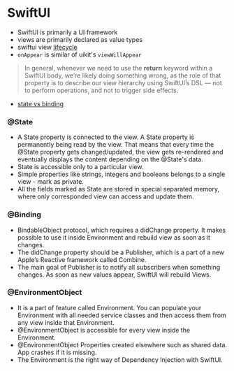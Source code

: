 # SwiftUI

- SwiftUI is primarily a UI framework
-  views are primarily declared as value types
-  swiftui view [lifecycle](https://www.swiftbysundell.com/articles/the-lifecycle-and-semantics-of-a-swiftui-view/)
- `onAppear` is similar of uikit's `viewWillAppear`

> In general, whenever we need to use the **return** keyword within a SwiftUI body, we’re likely doing something wrong, as the role of that property is to describe our view hierarchy using SwiftUI’s DSL — not to perform operations, and not to trigger side effects.

- [state vs binding](https://stackoverflow.com/questions/59247183/swiftui-state-vs-binding)

### @State

- A State property is connected to the view. A State property is permanently being read by the view. That means that every time the @State property gets changed/updated, the view gets re-rendered and eventually displays the content depending on the @State's data.
- State is accessible only to a particular view.
- Simple properties like strings, integers and booleans belongs to a single view - mark as private.
- All the fields marked as State are stored in special separated memory, where only corresponded view can access and update them.

### @Binding

- BindableObject protocol, which requires a didChange property. It makes possible to use it inside Environment and rebuild view as soon as it changes.
- The didChange property should be a Publisher, which is a part of a new Apple’s Reactive framework called Combine.
- The main goal of Publisher is to notify all subscribers when something changes. As soon as new values appear, SwiftUI will rebuild Views.

### @EnvironmentObject

- It is a part of feature called Environment. You can populate your Environment with all needed service classes and then access them from any view inside that Environment.
- @EnvironmentObject is accessible for every view inside the Environment.
- @EnvironmentObject Properties created elsewhere such as shared data. App crashes if it is missing.
- The Environment is the right way of Dependency Injection with SwiftUI.